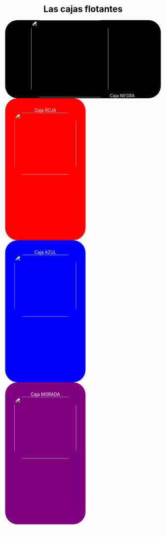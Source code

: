 <!DOCTYPE html> 
 <html/>
  <head>
   <title> cajas flotantes </title>
<style>
   body{
color:white;
}
h1{
color:black;
text-align: center;
}
div{
text-align: center;
border-radius: 40px;
}
#cajaNegra{
background-color: black;
/*float: left;*/
clear: both;
width: 100%
border-radius: 40px;
}
#cajaNegra img{
  width: 250px;
      height: 250px;
      border-radius: 30px;
}
#cajaRoja{
background-color: red;
/*float: right;*/
width: 200px;
height: 400px;
padding: 30px;
text-align: center;
border-radius: 40px;
}
#cajaRoja img{
  width: 200px;
      height: 200px;
      border-radius: 30px;
}
#cajaAzul{
background-color: blue;
/*float: right;*/
width: 200px;
height: 400px;
padding: 30px;
text-align: center;
border-radius: 40px;
}
#cajaAzul img{
  width: 200px;
      height: 200px;
      border-radius: 30px;
}
#cajaAmarilla{
background-color: yellow;
/*float: right;*/
width: 200px;
height: 400px;
padding: 30px;
text-align: center;
border-radius: 40px;
}
#cajaAmarilla img{
  width: 200px;
      height: 200px;
      border-radius: 30px;
}
#cajaMorada{
background-color: purple;
/*float: right;*/
width: 200px;
height: 400px;
padding: 30px;
text-align: center;
border-radius: 40px;
}
#cajaMorada img{
  width: 200px;
      height: 200px;
      border-radius: 30px;
}
</style>
    </head>
     <body>
      <h1>Las cajas flotantes </h1>
 <div id="cajaNegra"> <img src="https://phantom-expansion.unidadeditorial.es/d2b2584aca2d3c7f5fbbd787fb9e5bc2/crop/0x725/2043x1875/resize/1200/f/jpg/assets/multimedia/imagenes/2022/05/20/16530388017130.jpg"> Caja NEGRA </div>
      <div id="cajaRoja">Caja ROJA <img src="https://phantom-expansion.unidadeditorial.es/d2b2584aca2d3c7f5fbbd787fb9e5bc2/crop/0x725/2043x1875/resize/1200/f/jpg/assets/multimedia/imagenes/2022/05/20/16530388017130.jpg"> </div>
      <div id="cajaAzul">Caja AZUL
     <img src="https://phantom-expansion.unidadeditorial.es/d2b2584aca2d3c7f5fbbd787fb9e5bc2/crop/0x725/2043x1875/resize/1200/f/jpg/assets/multimedia/imagenes/2022/05/20/16530388017130.jpg">
       </div>
      <div id="cajaMorada">Caja MORADA
      <img src="https://phantom-expansion.unidadeditorial.es/d2b2584aca2d3c7f5fbbd787fb9e5bc2/crop/0x725/2043x1875/resize/1200/f/jpg/assets/multimedia/imagenes/2022/05/20/16530388017130.jpg">
       </div>
    
     </body>
 </html>
